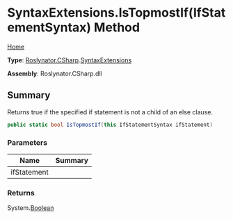 # SyntaxExtensions\.IsTopmostIf\(IfStatementSyntax\) Method

[Home](../../../../README.md)

**Type**: [Roslynator.CSharp](../../README.md)\.[SyntaxExtensions](../README.md)

**Assembly**: Roslynator\.CSharp\.dll

## Summary

Returns true if the specified if statement is not a child of an else clause\.

```csharp
public static bool IsTopmostIf(this IfStatementSyntax ifStatement)
```

### Parameters

| Name | Summary |
| ---- | ------- |
| ifStatement | |

### Returns

System\.[Boolean](https://docs.microsoft.com/en-us/dotnet/api/system.boolean)

